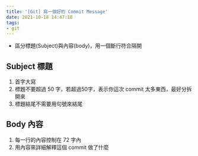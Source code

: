 ```yaml
---
title: '[Git] 寫一個好的 Commit Message'
date: 2021-10-18 14:47:18
tags:
- git
---
```


- 區分標題(Subject)與內容(body)，用一個斷行符合隔開


## Subject 標題
1. 首字大寫
2. 標題不要超過 50 字，若超過50字，表示你這次 commit 太多東西，最好分拆開來
3. 標題結尾不需要用句號來結尾

## Body 內容
1. 每一行的內容控制在 72 字內
2. 用內容來詳細解釋這個 commit 做了什麼